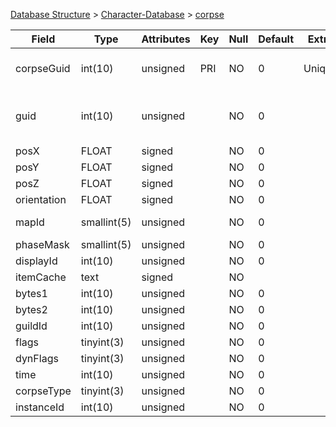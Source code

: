 [Database Structure](Database-Structure) > [Character-Database](Character-Database) > [corpse](corpse)

| Field       | Type        | Attributes | Key | Null | Default | Extra  | Comment                            |
|-------------|-------------|------------|-----|------|---------|--------|------------------------------------|
| corpseGuid  | int(10)     | unsigned   | PRI | NO   | 0       | Unique | Global Unique Identifier           |
| guid        | int(10)     | unsigned   |     | NO   | 0       |        | Character Global Unique Identifier |
| posX        | FLOAT       | signed     |     | NO   | 0       |        |                                    |
| posY        | FLOAT       | signed     |     | NO   | 0       |        |                                    |
| posZ        | FLOAT       | signed     |     | NO   | 0       |        |                                    |
| orientation | FLOAT       | signed     |     | NO   | 0       |        |                                    |
| mapId       | smallint(5) | unsigned   |     | NO   | 0       |        | Map Identifier                     |
| phaseMask   | smallint(5) | unsigned   |     | NO   | 0       |        |                                    |
| displayId   | int(10)     | unsigned   |     | NO   | 0       |        |                                    |
| itemCache   | text        | signed     |     | NO   |         |        |                                    |
| bytes1      | int(10)     | unsigned   |     | NO   | 0       |        |                                    |
| bytes2      | int(10)     | unsigned   |     | NO   | 0       |        |                                    |
| guildId     | int(10)     | unsigned   |     | NO   | 0       |        |                                    |
| flags       | tinyint(3)  | unsigned   |     | NO   | 0       |        |                                    |
| dynFlags    | tinyint(3)  | unsigned   |     | NO   | 0       |        |                                    |
| time        | int(10)     | unsigned   |     | NO   | 0       |        |                                    |
| corpseType  | tinyint(3)  | unsigned   |     | NO   | 0       |        |                                    |
| instanceId  | int(10)     | unsigned   |     | NO   | 0       |        |                                    |
